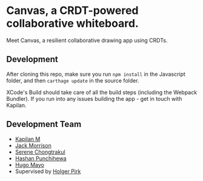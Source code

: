 # Canvas, a CRDT-powered collaborative whiteboard.

Meet Canvas, a resilient collaborative drawing app using CRDTs.

## Development

After cloning this repo, make sure you run `npm install` in the Javascript folder, and then `carthage update` in the source folder.

XCode's Build should take care of all the build steps (including the Webpack Bundler). If you run into any issues building the app - get in touch with Kapilan.


## Development Team
- [Kapilan M](https://linkedin.com/in/kapilan-m/)
- [Jack Morrison](https://jackmorrison.xyz/)
- [Serene Chongtrakul](https://www.linkedin.com/in/serenechongtrakul/)
- [Hashan Punchihewa](https://hashanp.xyz/)
- [Hugo Mayo](https://www.linkedin.com/in/hugo-mayo17337/)
- Supervised by [Holger Pirk](https://www.doc.ic.ac.uk/~hlgr/)
